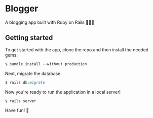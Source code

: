 # Blogger

 A blogging app built with Ruby on Rails 👨🏻‍💻

## Getting started

To get started with the app, clone the repo and then install the needed gems:

```ruby
$ bundle install --without production
```

Next, migrate the database:

```ruby
$ rails db:migrate
```

Now you're ready to run the application in a local server!

```ruby
$ rails server
```

Have fun!  🚀